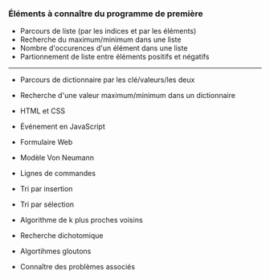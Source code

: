 ### Éléments à connaître du programme de première

- Parcours de liste (par les indices et par les éléments)
- Recherche du maximum/minimum dans une liste
- Nombre d'occurences d'un élément dans une liste
- Partionnement de liste entre éléments positifs et négatifs
---------------------------------------------------------------------
- Parcours de dictionnaire par les clé/valeurs/les deux
- Recherche d'une valeur maximum/minimum dans un dictionnaire

- HTML et CSS
- Événement en JavaScript
- Formulaire Web

- Modèle Von Neumann
- Lignes de commandes

- Tri par insertion
- Tri par sélection
- Algorithme de k plus proches voisins
- Recherche dichotomique

- Algortihmes gloutons
- Connaître des problèmes associés 

